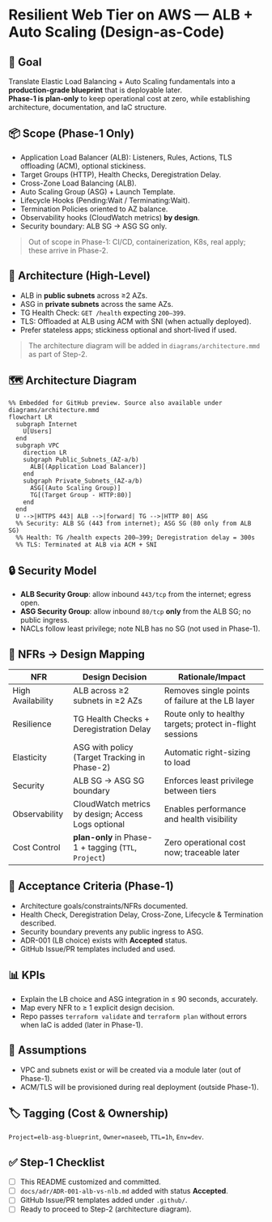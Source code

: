 # Resilient Web Tier on AWS — ALB + Auto Scaling (Design-as-Code)

## 🎯 Goal
Translate Elastic Load Balancing + Auto Scaling fundamentals into a **production-grade blueprint** that is deployable later.  
**Phase-1 is plan-only** to keep operational cost at zero, while establishing architecture, documentation, and IaC structure.

## 📦 Scope (Phase-1 Only)
- Application Load Balancer (ALB): Listeners, Rules, Actions, TLS offloading (ACM), optional stickiness.
- Target Groups (HTTP), Health Checks, Deregistration Delay.
- Cross-Zone Load Balancing (ALB).
- Auto Scaling Group (ASG) + Launch Template.
- Lifecycle Hooks (Pending:Wait / Terminating:Wait).
- Termination Policies oriented to AZ balance.
- Observability hooks (CloudWatch metrics) **by design**.
- Security boundary: ALB SG → ASG SG only.

> Out of scope in Phase-1: CI/CD, containerization, K8s, real apply; these arrive in Phase-2.

## 📐 Architecture (High-Level)
- ALB in **public subnets** across ≥2 AZs.
- ASG in **private subnets** across the same AZs.
- TG Health Check: `GET /health` expecting `200–399`.
- TLS: Offloaded at ALB using ACM with SNI (when actually deployed).
- Prefer stateless apps; stickiness optional and short-lived if used.

> The architecture diagram will be added in `diagrams/architecture.mmd` as part of Step-2.

## 🗺️ Architecture Diagram

```mermaid
%% Embedded for GitHub preview. Source also available under diagrams/architecture.mmd
flowchart LR
  subgraph Internet
    U[Users]
  end
  subgraph VPC
    direction LR
    subgraph Public_Subnets_(AZ-a/b)
      ALB[(Application Load Balancer)]
    end
    subgraph Private_Subnets_(AZ-a/b)
      ASG[(Auto Scaling Group)]
      TG[(Target Group - HTTP:80)]
    end
  end
  U -->|HTTPS 443| ALB -->|forward| TG -->|HTTP 80| ASG
  %% Security: ALB SG (443 from internet); ASG SG (80 only from ALB SG)
  %% Health: TG /health expects 200–399; Deregistration delay = 300s
  %% TLS: Terminated at ALB via ACM + SNI
```
## 🔒 Security Model
- **ALB Security Group**: allow inbound `443/tcp` from the internet; egress open.
- **ASG Security Group**: allow inbound `80/tcp` **only** from the ALB SG; no public ingress.
- NACLs follow least privilege; note NLB has no SG (not used in Phase-1).

## 🧭 NFRs → Design Mapping
| NFR | Design Decision | Rationale/Impact |
|-----|------------------|------------------|
| High Availability | ALB across ≥2 subnets in ≥2 AZs | Removes single points of failure at the LB layer |
| Resilience | TG Health Checks + Deregistration Delay | Route only to healthy targets; protect in-flight sessions |
| Elasticity | ASG with policy (Target Tracking in Phase-2) | Automatic right-sizing to load |
| Security | ALB SG → ASG SG boundary | Enforces least privilege between tiers |
| Observability | CloudWatch metrics by design; Access Logs optional | Enables performance and health visibility |
| Cost Control | **plan-only** in Phase-1 + tagging (`TTL`, `Project`) | Zero operational cost now; traceable later |

## 📏 Acceptance Criteria (Phase-1)
- Architecture goals/constraints/NFRs documented.
- Health Check, Deregistration Delay, Cross-Zone, Lifecycle & Termination described.
- Security boundary prevents any public ingress to ASG.
- ADR-001 (LB choice) exists with **Accepted** status.
- GitHub Issue/PR templates included and used.

## 📊 KPIs
- Explain the LB choice and ASG integration in ≤ 90 seconds, accurately.
- Map every NFR to ≥ 1 explicit design decision.
- Repo passes `terraform validate` and `terraform plan` without errors when IaC is added (later in Phase-1).

## 📝 Assumptions
- VPC and subnets exist or will be created via a module later (out of Phase-1).
- ACM/TLS will be provisioned during real deployment (outside Phase-1).

## 🏷️ Tagging (Cost & Ownership)
`Project=elb-asg-blueprint`, `Owner=naseeb`, `TTL=1h`, `Env=dev`.

## ✅ Step-1 Checklist
- [ ] This README customized and committed.
- [ ] `docs/adr/ADR-001-alb-vs-nlb.md` added with status **Accepted**.
- [ ] GitHub Issue/PR templates added under `.github/`.
- [ ] Ready to proceed to Step-2 (architecture diagram).
